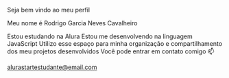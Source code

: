 Seja bem vindo ao meu perfil

Meu nome é Rodrigo Garcia Neves Cavalheiro 

Estou estudando na Alura Estou me desenvolvendo na linguagem JavaScript Utilizo esse espaço para minha organização e compartilhamento dos meu projetos desenvolvidos Você pode entrar em contato comigo 📫

alurastartestudante@email.com 
